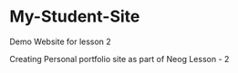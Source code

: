 # My-Student-Site
Demo Website for lesson 2

Creating Personal portfolio site as part of Neog Lesson - 2
